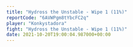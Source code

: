 ```yaml
---
title: "Hydross the Unstable - Wipe 1 (11%)"
reportCode: "6AVWPgm8tYbcFC2q"
player: "Konkystadora"
fight: "Hydross the Unstable - Wipe 1 (11%)"
date: 2021-10-20T19:00:04.987000+00:00
---
```

